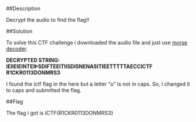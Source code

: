 ##Description

Decrypt the audio to find the flag!!

##Solution

 To solve this CTF challenge i downloaded the audio file and just use [morse decoder](https://morsecode.world/international/decoder/audio-decoder-adaptive.html).

 **DECRYPTED STRING: **IEIIEIEINTEIÞSDIFTEEITIISDISNENASITIEETTTTTAECC**ICTF R1CKR0113DONMRS3**

I found the ictf flag in the here but a letter "o" is not in caps. So, I changed
it to caps and submitted the flag.

##Flag

The flag i got is ICTF{R1CKR0113DONMRS3}
